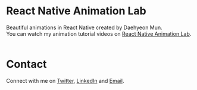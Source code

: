 # React Native Animation Lab
Beautiful animations in React Native created by Daehyeon Mun. 
</br>
You can watch my animation tutorial videos on [React Native Animation Lab](https://www.youtube.com/@ReactNativeAnimationLab-kl7ys/about). 
</br>
</br>

# Contact
Connect with me on [Twitter](https://twitter.com/daehyeonmun), [LinkedIn](https://www.linkedin.com/in/daehyeon-mun-5ba674164/) and [Email](dhmun00@gmail.com). </br>
